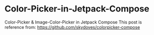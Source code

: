 # Color-Picker-in-Jetpack-Compose
Color-Picker &amp; Image-Color-Picker in Jetpack Compose
This post is reference from: https://github.com/skydoves/colorpicker-compose
